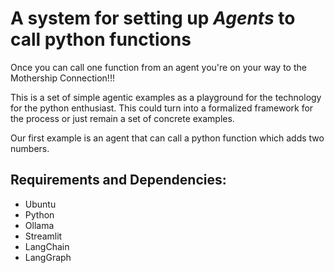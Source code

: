 # A system for setting up *Agents* to call python functions


Once you can call one function from an agent you're on your way to the Mothership
Connection!!!

This is a set of simple agentic examples as a playground for the technology for the python enthusiast. This could turn into a formalized framework for the process or just remain a set of concrete examples.

Our first example is an agent that can call a python function which adds two numbers.

Requirements and Dependencies:
------------------------------

- Ubuntu
- Python
- Ollama
- Streamlit
- LangChain
- LangGraph

